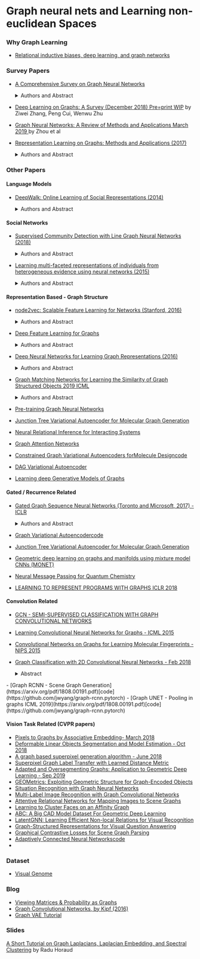 # Graph neural nets and Learning non-euclidean Spaces 

### Why Graph Learning
- [Relational inductive biases, deep learning, and graph networks](https://arxiv.org/pdf/1806.01261.pdf)

### Survey Papers 

- [A Comprehensive Survey on Graph Neural Networks](https://arxiv.org/abs/1901.00596)
	<details>
	  <summary>Authors and Abstract</summary>

		by Zonghan Wu, Shirui Pan, Fengwen Chen, Guodong Long, Chengqi Zhang, Philip S. Yu

	     
		Deep learning has revolutionized many machine learning tasks in recent years, ranging from image classification and video processing to speech recognition and natural language understanding. The data in these tasks are typically represented in the Euclidean space. However, there is an increasing number of applications where data are generated from non-Euclidean domains and are represented as graphs with complex relationships and interdependency between objects. The complexity of graph data has imposed significant challenges on existing machine learning algorithms. Recently, many studies on extending deep learning approaches for graph data have emerged. In this survey, we provide a comprehensive overview of graph neural networks (GNNs) in data mining and machine learning fields. We propose a new taxonomy to divide the state-of-the-art graph neural networks into different categories. With a focus on graph convolutional networks, we review alternative architectures that have recently been developed; these learning paradigms include graph attention networks, graph autoencoders, graph generative networks, and graph spatial-temporal networks. We further discuss the applications of graph neural networks across various domains and summarize the open source codes and benchmarks of the existing algorithms on different learning tasks. Finally, we propose potential research directions in this fast-growing field.
	     
	</details>


- [Deep Learning on Graphs: A Survey (December 2018) Pre=print WIP](https://arxiv.org/abs/1812.04202) 
	by Ziwei Zhang, Peng Cui, Wenwu Zhu
- [Graph Neural Networks: A Review of Methods and Applications March 2019 ](https://arxiv.org/pdf/1812.08434.pdf) 
	 by Zhou et al 

- [Representation Learning on Graphs: Methods and Applications (2017)](https://cs.stanford.edu/people/jure/pubs/graphrepresentation-ieee17.pdf)
	<details>
	  <summary>Authors and Abstract</summary>

		by William Hamilton, Rex Ying and Jure Leskovec
	   
		Machine learning on graphs is an important and ubiquitous task with applications ranging from drug design to friendship recommendation in social networks. The primary challenge in this domain is finding a way to represent, or encode, graph structure so that it can be easily exploited by machine learning models. Traditionally, machine learning approaches relied on user-defined heuristics to extract features encoding structural information about a graph (e.g., degree statistics or kernel functions). However, recent years have seen a surge in approaches that automatically learn to encode graph structure into low-dimensional embeddings, using techniques based on deep learning and nonlinear dimensionality reduction. Here we provide a conceptual review of key advancements in this area of representation learning on graphs, including matrix factorization-based methods, random-walk based algorithms, and graph convolutional networks. We review methods to embed individual nodes as well as approaches to embed entire (sub)graphs. In doing so, we develop a unified framework to describe these recent approaches, and we highlight a number of important applications and directions for future work.
	   
	</details>




### Other Papers

#### Language Models 

- [DeepWalk: Online Learning of Social Representations (2014)](https://arxiv.org/pdf/1403.6652.pdf)
	<details>
	  <summary>Authors and Abstract</summary>

		by Bryan Perozzi, Rami Al-Rfou and Steven Skiena

	   
		We present DeepWalk, a novel approach for learning latent representations of vertices in a network. These latent representations encode social relations in a continuous vector space, which is easily exploited by statistical models. DeepWalk generalizes recent advancements in language modeling and unsupervised feature learning (or deep learning) from sequences of words to graphs. DeepWalk uses local information obtained from truncated random walks to learn latent representations by treating walks as the equivalent of sentences. We demonstrate DeepWalk’s latent representations on several multi-label network classification tasks for social networks such as BlogCatalog, Flickr, and YouTube. Our results show that DeepWalk outperforms challenging baselines which are allowed a global view of the network, especially in the presence of missing information. DeepWalk’s representations can provide F1 scores up to 10% higher than competing methods when labeled data is sparse. In some experiments, DeepWalk’s representations are able to outperform all baseline methods while using 60% less training data. DeepWalk is also scalable. It is an online learning algorithm which builds useful incremental results, and is trivially parallelizable. These qualities make it suitable for a broad class of real world applications such as network classification, and anomaly detection.
	   
	</details>

#### Social Networks 

- [Supervised Community Detection with Line Graph Neural Networks (2018)](https://arxiv.org/pdf/1705.08415.pdf)
	<details>
	  <summary>Authors and Abstract</summary>

		by Zhengdao Chen, Lisha Li3, and Joan Bruna

	   
		We study data-driven methods for community detection on graphs, an inverse problem that is typically
		solved in terms of the spectrum of certain operators or via posterior inference under certain probabilistic
		graphical models. Focusing on random graph families such as the stochastic block model, recent research
		has unified both approaches and identified both statistical and computational signal-to-noise detection
		thresholds.
	   
	</details>

- [Learning multi-faceted representations of individuals from heterogeneous evidence using neural networks (2015)](https://arxiv.org/abs/1510.05198)
	<details>
	  <summary>Authors and Abstract</summary>

		by Jiwei Li, Alan Ritter and Dan Jurafsky
	   
		Inferring latent attributes of people online is an important social computing task, but requires integrating the many heterogeneous sources of information available on the web. We propose learning individual representations of people using neural nets to integrate rich linguistic and network evidence gathered from social media. The algorithm is able to combine diverse cues, such as the text a person writes, their attributes (e.g. gender, employer, education, location) and social relations to other people. We show that by integrating both textual and network evidence, these representations offer improved performance at four important tasks in social media inference on Twitter: predicting (1) gender, (2) occupation, (3) location, and (4) friendships for users. Our approach scales to large datasets and the learned representations can be used as general features in and have the potential to benefit a large number of downstream tasks including link prediction, community detection, or probabilistic reasoning over social networks.
	   
	</details>

#### Representation Based - Graph Structure  

- [node2vec: Scalable Feature Learning for Networks (Stanford, 2016)](https://arxiv.org/abs/1607.00653) 
	<details>
	  <summary>Authors and Abstract</summary>

		by Aditya Grover and Jure Leskovec
	   
		Prediction tasks over nodes and edges in networks require careful effort in engineering features used by learning algorithms. Recent research in the broader field of representation learning has led to significant progress in automating prediction by learning the features themselves. However, present feature learning approaches are not expressive enough to capture the diversity of connectivity patterns observed in networks. Here we propose node2vec, an algorithmic framework for learning continuous feature representations for nodes in networks. In node2vec, we learn a mapping of nodes to a low-dimensional space of features that maximizes the likelihood of preserving network neighborhoods of nodes. We define a flexible notion of a node’s network neighborhood and design a biased random walk procedure, which efficiently explores diverse neighborhoods. Our algorithm generalizes prior work which is based on rigid notions of network neighborhoods, and we argue that the added flexibility in exploring neighborhoods is the key to learning richer representations. We demonstrate the efficacy of node2vec over existing state-of-the-art techniques on multi-label classification and link prediction in several real-world networks from diverse domains. Taken together, our work represents a new way for efficiently learning state-of-the-art task-independent representations in complex networks.
	   
	</details>


- [Deep Feature Learning for Graphs](https://arxiv.org/pdf/1704.08829.pdf)
	<details>
	  <summary>Authors and Abstract</summary>

		by Ryan A. Rossi, Rong Zhou, Nesreen K. Ahmed
	   
		This paper presents a general graph representation learning framework called DeepGL for learning deep node and edge representations from large (attributed) graphs. In particular, DeepGL begins by deriving a set of base features (e.g., graphlet features) and automatically learns a multi-layered hierarchical graph representation where each successive layer leverages the output from the previous layer to learn features of a higher-order.
	   
	</details>

 
- [Deep Neural Networks for Learning Graph Representations (2016)](https://pdfs.semanticscholar.org/1a37/f07606d60df365d74752857e8ce909f700b3.pdf) 
	<details>
	  <summary>Authors and Abstract</summary>

		by Shaosheng Cao, Wei Lu and Qiongkai Xu
	   
		In this paper, we propose a novel model for learning graph representations, which generates a low-dimensional vector representation for each vertex by capturing the graph structural information. Different from other previous research efforts, we adopt a random surfing model to capture graph structural information directly, instead of using the samplingbased method for generating linear sequences proposed by Perozzi et al. (2014). The advantages of our approach will be illustrated from both theorical and empirical perspectives. We also give a new perspective for the matrix factorization method proposed by Levy and Goldberg (2014), in which the pointwise mutual information (PMI) matrix is considered as an analytical solution to the objective function of the skipgram model with negative sampling proposed by Mikolov et al. (2013). Unlike their approach which involves the use of the SVD for finding the low-dimensitonal projections from the PMI matrix, however, the stacked denoising autoencoder is introduced in our model to extract complex features and model non-linearities. To demonstrate the effectiveness of our model, we conduct experiments on clustering and visualization tasks, employing the learned vertex representations as features. Empirical results on datasets of varying sizes show that our model outperforms other state-of-the-art models in such tasks.
	   
	</details>

- [Graph Matching Networks for Learning the Similarity of Graph Structured Objects 2019 ICML](https://arxiv.org/pdf/1904.12787.pdf)
	<details>
	  <summary>Authors and Abstract</summary>
	
		DeepMind: Yujia Li, Chenjie Gu, Thomas Dullien, Oriol Vinyals, Pushmeet Kohli 
	   
		This paper addresses the challenging problem of retrieval and matching of graph structured objects, and makes two key contributions. First, we demonstrate how Graph Neural Networks (GNN), which have emerged as an effective model for various supervised prediction problems defined on structured data, can be trained to produce embedding of graphs in vector spaces that enables efficient similarity reasoning. Second, we propose a novel Graph Matching Network model that, given a pair of graphs as input, computes a similarity score between them by jointly reasoning on the pair through a new cross-graph attention-based matching mechanism. We demonstrate the effectiveness of our models on different domains including the challenging problem of control-flow-graph based function similarity search that plays an important role in the detection of vulnerabilities in software systems. The experimental analysis demonstrates that our models are not only able to exploit structure in the context of similarity learning but they can also outperform domain-specific baseline systems that have been carefully hand-engineered for these problems.
	   
	</details>
- [Pre-training Graph Neural Networks](https://arxiv.org/pdf/1905.12265.pdf)
- [Junction Tree Variational Autoencoder for Molecular Graph Generation](https://arxiv.org/pdf/1704.01212.pdf) 
- [Neural Relational Inference for Interacting Systems](https://arxiv.org/abs/1802.04687) 
- [Graph Attention Networks](https://arxiv.org/pdf/1710.10903.pdf) 
- [Constrained Graph Variational Autoencoders forMolecule Design](https://papers.nips.cc/paper/8005-constrained-graph-variational-autoencoders-for-molecule-design.pdf)[code](https://github.com/Microsoft/constrained-graph-variational-autoencoder) 
- [DAG Variational Autoencoder](https://arxiv.org/pdf/1904.11088.pdf)
- [Learning deep Generative Models of Graphs](https://arxiv.org/pdf/1803.03324.pdf)

#### Gated / Recurrence Related  
- [Gated Graph Sequence Neural Networks (Toronto and Microsoft, 2017) - ICLR](https://arxiv.org/pdf/1511.05493.pdf) 

	<details>
	  <summary>Authors and Abstract</summary>

		by Yujia Li, Daniel Tarlow, Marc Brockschmidt and Richard Zemel

	  
		Graph-structured data appears frequently in domains including chemistry, natural language semantics, social networks, and knowledge bases. In this work, we study feature learning techniques for graph-structured inputs. Our starting point is previous work on Graph Neural Networks (Scarselli et al., 2009), which we modify to use gated recurrent units and modern optimization techniques and then extend to output sequences. The result is a flexible and broadly useful class of neural network models that has favorable inductive biases relative to purely sequence-based models (e.g., LSTMs) when the problem is graph-structured. We demonstrate the capabilities on some simple AI (bAbI) and graph algorithm learning tasks. We then show it achieves state-of-the-art performance on a problem from program verification, in which subgraphs need to be matched to abstract data structures.
	 
	</details>
- [Graph Variational Autoencoder](https://arxiv.org/abs/1611.07308)[code](https://github.com/tkipf/gae)
- [Junction Tree Variational Autoencoder for Molecular Graph Generation](https://arxiv.org/pdf/1802.04364.pdf) 
- [Geometric deep learning on graphs and manifolds using mixture model CNNs (MONET)](https://arxiv.org/pdf/1611.08402.pdf) 
- [Neural Message Passing for Quantum Chemistry](https://arxiv.org/pdf/1704.01212.pdf) 
- [LEARNING TO REPRESENT PROGRAMS WITH GRAPHS ICLR 2018](https://arxiv.org/pdf/1711.00740.pdf)

#### Convolution Related 
- [GCN - SEMI-SUPERVISED CLASSIFICATION WITH GRAPH CONVOLUTIONAL NETWORKS](https://arxiv.org/pdf/1609.02907.pdf) 
- [Learning Convolutional Neural Networks for Graphs - ICML 2015](http://proceedings.mlr.press/v48/niepert16.pdf) 
- [Convolutional Networks on Graphs for Learning Molecular Fingerprints - NIPS 2015](http://papers.nips.cc/paper/5954-convolutional-networks-on-graphs-for-learning-molecular-fingerprints.pdf) 
- [Graph Classification with 2D Convolutional Neural Networks - Feb 2018](https://arxiv.org/pdf/1708.02218.pdf) 
	<details>
		<summary>Abstract</summary>
			 
		Graph learning is currently dominated by graph kernels, which, while powerful, suffer some significant limitations. Convolutional Neural Networks (CNNs) offer a very appealing alternative, but processing graphs with CNNs is not trivial. To address this challenge, many sophisticated extensions of CNNs have recently been introduced. In this paper, we reverse the problem: rather than proposing yet another graph CNN model, we introduce a novel way to represent graphs as multi-channel image-like structures that allows them to be handled by vanilla 2D CNNs. Experiments reveal that our method is more accurate than state-of-the-art graph kernels and graph CNNs on 4 out of 6 real-world datasets (with and without continuous node attributes), and close elsewhere. Our approach is also preferable to graph kernels in terms of time complexity. Code and data are publicly available.
	 
</details>
- [Graph RCNN - Scene Graph Generation](https://arxiv.org/pdf/1808.00191.pdf)[code](https://github.com/jwyang/graph-rcnn.pytorch)
- [Graph UNET - Pooling in graphs ICML 2019](https://arxiv.org/pdf/1808.00191.pdf)[code](https://github.com/jwyang/graph-rcnn.pytorch)

#### Vision Task Related (CVPR papers)
- [Pixels to Graphs by Associative Embedding- March 2018](https://arxiv.org/pdf/1706.07365.pdf)
- [Deformable Linear Objects Segmentation and Model Estimation - Oct 2018](https://arxiv.org/pdf/1810.04461.pdf)
- [A graph based superpixel generation algorithm - June 2018](https://link.springer.com/article/10.1007/s10489-018-1223-1)
- [Superpixel Graph Label Transfer with Learned Distance Metric](https://link.springer.com/chapter/10.1007/978-3-319-10590-1_41)
- [Adapted and Oversegmenting Graphs: Application to Geometric Deep Learning - Sep 2019](https://arxiv.org/pdf/1806.00411.pdf)
- [GEOMetrics: Exploiting Geometric Structure for Graph-Encoded Objects](https://arxiv.org/pdf/1901.11461.pdf)
- [Situation Recognition with Graph Neural Networks](https://arxiv.org/pdf/1708.04320.pdf)
- [Multi-Label Image Recognition with Graph Convolutional Networks](https://arxiv.org/pdf/1904.03582.pdf)
- [Attentive Relational Networks for Mapping Images to Scene Graphs](https://arxiv.org/pdf/1811.10696.pdf)
- [Learning to Cluster Faces on an Affinity Graph](https://arxiv.org/pdf/1904.02749.pdf)
- [ABC: A Big CAD Model Dataset For Geometric Deep Learning](https://arxiv.org/pdf/1812.06216.pdf)
- [LatentGNN: Learning Efficient Non-local Relations for Visual Recognition](https://arxiv.org/pdf/1905.11634.pdf)
- [Graph-Structured Representations for Visual Question Answering](https://arxiv.org/pdf/1609.05600.pdf)
- [Graphical Contrastive Losses for Scene Graph Parsing](https://arxiv.org/pdf/1903.02728.pdf)
- [Adaptively Connected Neural Networks](https://arxiv.org/pdf/1904.03579v1.pdf)[code](https://github.com/wanggrun/Adaptively-Connected-Neural-Networks)
- []()

### Dataset
- [Visual Genome](https://visualgenome.org/static/paper/Visual_Genome.pdf)

### Blog 
- [Viewing Matrices & Probability as Graphs](https://www.math3ma.com/blog/matrices-probability-graphs)
- [Graph Convolutional Networks, by Kipf (2016)](http://tkipf.github.io/graph-convolutional-networks/)
- [Graph VAE Tutorial](https://towardsdatascience.com/tutorial-on-variational-graph-auto-encoders-da9333281129)

### Slides  
[A Short Tutorial on Graph Laplacians, Laplacian Embedding, and Spectral Clustering](https://csustan.csustan.edu/~tom/Clustering/GraphLaplacian-tutorial.pdf)
by Radu Horaud
